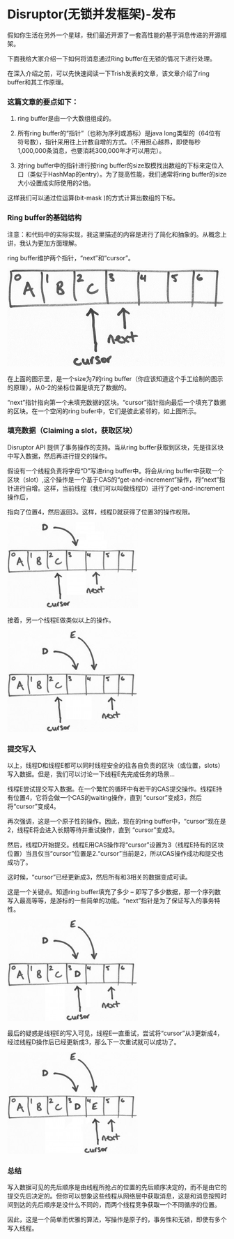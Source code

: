 # Disruptor(无锁并发框架)-发布

假如你生活在另外一个星球，我们最近开源了一套高性能的基于消息传递的开源框架。

下面我给大家介绍一下如何将消息通过Ring buffer在无锁的情况下进行处理。

在深入介绍之前，可以先快速阅读一下Trish发表的文章，该文章介绍了ring buffer和其工作原理。


### 这篇文章的要点如下：

1. ring buffer是由一个大数组组成的。

2. 所有ring buffer的“指针”（也称为序列或游标）是java long类型的（64位有符号数），指针采用往上计数自增的方式。（不用担心越界，即使每秒1,000,000条消息，也要消耗300,000年才可以用完）。

3. 对ring buffer中的指针进行按ring buffer的size取模找出数组的下标来定位入口（类似于HashMap的entry）。为了提高性能，我们通常将ring buffer的size大小设置成实际使用的2倍。

这样我们可以通过位运算(bit-mask )的方式计算出数组的下标。

### Ring buffer的基础结构
注意：和代码中的实际实现，我这里描述的内容是进行了简化和抽象的。从概念上讲，我认为更加方面理解。

ring buffer维护两个指针，“next”和“cursor”。

![](images/basic-structure1-300x233.jpg)

在上面的图示里，是一个size为7的ring buffer（你应该知道这个手工绘制的图示的原理），从0-2的坐标位置是填充了数据的。

“next”指针指向第一个未填充数据的区块。“cursor”指针指向最后一个填充了数据的区块。在一个空闲的ring bufer中，它们是彼此紧邻的，如上图所示。

### 填充数据（Claiming a slot，获取区块）
Disruptor API 提供了事务操作的支持。当从ring buffer获取到区块，先是往区块中写入数据，然后再进行提交的操作。

假设有一个线程负责将字母“D”写进ring buffer中。将会从ring buffer中获取一个区块（slot）,这个操作是一个基于CAS的“get-and-increment”操作，将“next”指针进行自增。这样，当前线程（我们可以叫做线程D）进行了get-and-increment操作后，

指向了位置4，然后返回3。这样，线程D就获得了位置3的操作权限。

![](images/after-d-claim2-300x197.jpg)

接着，另一个线程E做类似以上的操作。

![](images/after-e-claim3-300x233.jpg)

### 提交写入
以上，线程D和线程E都可以同时线程安全的往各自负责的区块（或位置，slots）写入数据。但是，我们可以讨论一下线程E先完成任务的场景…

线程E尝试提交写入数据。在一个繁忙的循环中有若干的CAS提交操作。线程E持有位置4，它将会做一个CAS的waiting操作，直到  “cursor”变成3，然后将“cursor”变成4。

再次强调，这是一个原子性的操作。因此，现在的ring buffer中，“cursor”现在是2，线程E将会进入长期等待并重试操作，直到 “cursor”变成3。

然后，线程D开始提交。线程E用CAS操作将“cursor”设置为3（线程E持有的区块位置）当且仅当“cursor”位置是2.“cursor”当前是2，所以CAS操作成功和提交也成功了。

这时候，“cursor”已经更新成3，然后所有和3相关的数据变成可读。

这是一个关键点。知道ring buffer填充了多少 – 即写了多少数据，那一个序列数写入最高等等，是游标的一些简单的功能。“next”指针是为了保证写入的事务特性。

![](images/after-d-commits4-300x233.jpg)

最后的疑惑是线程E的写入可见，线程E一直重试，尝试将“cursor”从3更新成4，经过线程D操作后已经更新成3，那么下一次重试就可以成功了。

![](images/after-e-commits5-300x233.jpg)

### 总结
写入数据可见的先后顺序是由线程所抢占的位置的先后顺序决定的，而不是由它的提交先后决定的。但你可以想象这些线程从网络层中获取消息，这是和消息按照时间到达的先后顺序是没什么不同的，而两个线程竞争获取一个不同循序的位置。

因此，这是一个简单而优雅的算法，写操作是原子的，事务性和无锁，即使有多个写入线程。